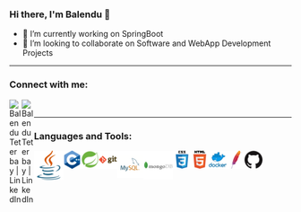 ### Hi there, I'm Balendu 👋

- 🔭 I’m currently working on SpringBoot
- 👯 I’m looking to collaborate on Software and WebApp Development Projects

---
<!--
**BalenduTeterbay/balenduteterbay** is a ✨ _special_ ✨ repository because its `README.md` (this file) appears on your GitHub profile.

Here are some ideas to get you started:
[<img align="left" alt="Balendu Teterbay | Instagram" width="22px" src="https://cdn.jsdelivr.net/npm/simple-icons@v3/icons/instagram.svg" />][instagram]
- 🔭 I’m currently working on ...
- 🌱 I’m currently learning ...
- 👯 I’m looking to collaborate on ...
- 🤔 I’m looking for help with ...
- 💬 Ask me about ...
- 📫 How to reach me: ...
- 😄 Pronouns: ...
- ⚡ Fun fact: ...
-->
### Connect with me:

[<img align="left" alt="Balendu Teterbay | LinkedIn" width="22px" src="https://cdn.jsdelivr.net/npm/simple-icons@v3/icons/linkedin.svg" />][linkedin]
[<img align="left" alt="Balendu Teterbay | LinkedIn" width="22px" src="https://cdn.jsdelivr.net/npm/simple-icons@3.12.3/icons/leetcode.svg" />][leetcode]


<br />

---
### Languages and Tools:

<img align="left" alt="Java" width="52px" src="https://github.com/github/explore/blob/master/topics/java/java.png" />
<img align="left" alt="C++" width="32px" src="https://github.com/github/explore/blob/master/topics/cpp/cpp.png" />
<img align="left" alt="Spring-boot" width="32px" src="https://github.com/github/explore/blob/master/topics/spring-boot/spring-boot.png" />
<img align="left" alt="Git" width="32px" src="https://raw.githubusercontent.com/github/explore/80688e429a7d4ef2fca1e82350fe8e3517d3494d/topics/git/git.png" />
<img align="left" alt="MySQL" width="48px" src="https://raw.githubusercontent.com/github/explore/80688e429a7d4ef2fca1e82350fe8e3517d3494d/topics/mysql/mysql.png" />
<img align="left" alt="MongoDB" width="52px" src="https://github.com/github/explore/blob/master/topics/mongodb/mongodb.png" />
<img align="left" alt="CSS" width="32px" src="https://github.com/github/explore/blob/master/topics/css/css.png" />
<img align="left" alt="HTML" width="32px" src="https://github.com/github/explore/blob/master/topics/html/html.png" />
<img align="left" alt="Docker" width="32px" src="https://github.com/github/explore/blob/master/topics/docker/docker.png" />
<img align="left" alt="Maven" width="32px" src="https://github.com/github/explore/blob/master/topics/maven/maven.png" />
<img align="left" alt="GitHub" width="32px" src="https://raw.githubusercontent.com/github/explore/78df643247d429f6cc873026c0622819ad797942/topics/github/github.png" />


<br />
<br />





[linkedin]: https://www.linkedin.com/in/balenduteterbay/
[leetcode]: https://leetcode.com/balenduteterbay/ 
